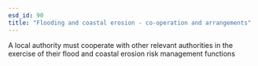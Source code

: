 ```yaml
---
esd_id: 90
title: "Flooding and coastal erosion - co-operation and arrangements"
---
```


A local authority must cooperate with other relevant authorities in the exercise of their flood and coastal erosion risk management functions


